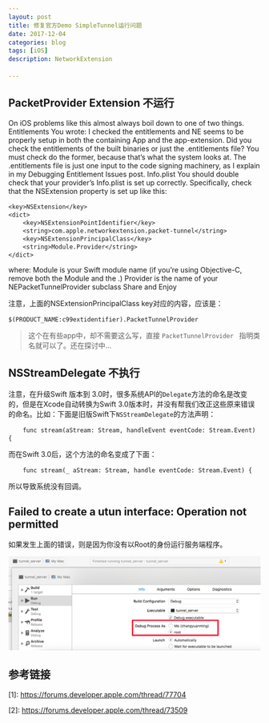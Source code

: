 ```yaml
---
layout: post
title: 修复官方Demo SimpleTunnel运行问题
date: 2017-12-04
categories: blog
tags: [iOS]
description: NetworkExtension

---
```


## PacketProvider Extension 不运行

On iOS problems like this almost always boil down to one of two things.
Entitlements
You wrote:
I checked the entitlements and NE seems to be properly setup in both the containing App and the app-extension.
Did you check the entitlements of the built binaries or just the .entitlements file?  You must check do the former, because that’s what the system looks at.  The .entitlements file is just one input to the code signing machinery, as I explain in my Debugging Entitlement Issues post.
Info.plist
You should double check that your provider’s Info.plist is set up correctly.  Specifically, check that the NSExtension property is set up like this:

```
<key>NSExtension</key>
<dict>  
    <key>NSExtensionPointIdentifier</key>  
    <string>com.apple.networkextension.packet-tunnel</string>  
    <key>NSExtensionPrincipalClass</key>  
    <string>Module.Provider</string>  
</dict>

```

where:
Module is your Swift module name (if you’re using Objective-C, remove both the Module and the .)
Provider is the name of your NEPacketTunnelProvider subclass
Share and Enjoy

注意，上面的NSExtensionPrincipalClass key对应的内容，应该是：

    $(PRODUCT_NAME:c99extidentifier).PacketTunnelProvider

> 这个在有些app中，却不需要这么写，直接 `PacketTunnelProvider ` 指明类名就可以了。还在探讨中...


## NSStreamDelegate 不执行

注意，在升级Swift 版本到 3.0时，很多系统API的`Delegate`方法的命名是改变的，但是在Xcode自动转换为Swift 3.0版本时，并没有帮我们改正这些原来错误的命名。比如：下面是旧版Swift下`NSStreamDelegate`的方法声明：

        func stream(aStream: Stream, handleEvent eventCode: Stream.Event) {
        
而在Swift 3.0后，这个方法的命名变成了下面：

        func stream(_ aStream: Stream, handle eventCode: Stream.Event) {

所以导致系统没有回调。


## Failed to create a utun interface: Operation not permitted

如果发生上面的错误，则是因为你没有以Root的身份运行服务端程序。

![](/assets/images/2017/12-09-1.png)

    
## 参考链接

\[1]: <https://forums.developer.apple.com/thread/77704>

\[2]: <https://forums.developer.apple.com/thread/73509>